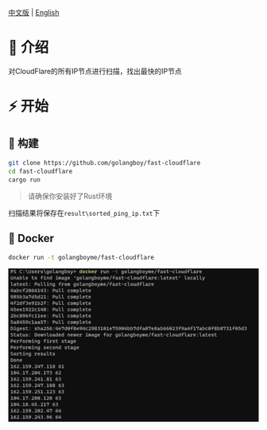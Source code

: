 [中文版](./README_zh.MD) | [English](./README.MD)

# 📖 介绍
对CloudFlare的所有IP节点进行扫描，找出最快的IP节点

# ⚡️ 开始
## 🔨️ 构建
```bash
git clone https://github.com/golangboy/fast-cloudflare
cd fast-cloudflare
cargo run
```
> 请确保你安装好了Rust环境

扫描结果将保存在`result\sorted_ping_ip.txt`下
## 🐳 Docker
```bash
docker run -t golangboyme/fast-cloudflare
```
![](./images/image.jpg)